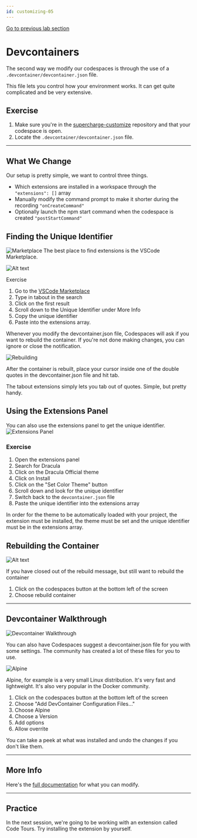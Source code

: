 ```yaml
---
id: customizing-05
---
```


[Go to previous lab section](/ray/lab-4.html)

# Devcontainers

The second way we modify our codespaces is through the use of a `.devcontainer/devcontainer.json` file.

This file lets you control how your environment works. It can get quite complicated and be very extensive.

## Exercise

1. Make sure you're in the [supercharge-customize](https://github.com/octocloudlabs/supercharge-customize) repository and that your codespace is open.
1. Locate the `.devcontainer/devcontainer.json` file.

---

## What We Change

Our setup is pretty simple, we want to control three things.

- Which extensions are installed in a workspace through the `"extensions": []` array
- Manually modify the command prompt to make it shorter during the recording `"onCreateCommand"`
- Optionally launch the npm start command when the codespace is created `"postStartCommand"`

## Finding the Unique Identifier
![Marketplace](screenshots/2022-11-08_00-11-51.png)
The best place to find extensions is the VSCode Marketplace.

![Alt text](screenshots/2022-11-08_00-21-40.png)

Exercise
1. Go to the [VSCode Marketplace](https://marketplace.visualstudio.com/vscode)
1. Type in tabout in the search
1. Click on the first result
1. Scroll down to the Unique Identifier under More Info
1. Copy the unique identifier
1. Paste into the extensions array.

Whenever you modify the devcontainer.json file, Codespaces will ask if you want to rebuild the container. If you're not done making changes, you can ignore or close the notification.

![Rebuilding](screenshots/2022-11-08_00-23-26.png)

After the container is rebuilt, place your cursor inside one of the double quotes in the devcontainer.json file and hit tab.

The tabout extensions simply lets you tab out of quotes. Simple, but pretty handy.

## Using the Extensions Panel

You can also use the extensions panel to get the unique identifier. 
![Extensions Panel](screenshots/2022-11-08_00-33-52.png)

### Exercise

1. Open the extensions panel
1. Search for Dracula
1. Click on the Dracula Official theme
1. Click on Install
1. Click on the "Set Color Theme" button
1. Scroll down and look for the unique identifier
1. Switch back to the `devcontainer.json` file
1. Paste the unique identifier into the extensions array

In order for the theme to be automatically loaded with your project, the extension must be installed, the theme must be set and the unique identifier must be in the extensions array.

## Rebuilding the Container

![Alt text](screenshots/2022-11-08_00-46-41.png)

If you have closed out of the rebuild message, but still want to rebuild the container

1. Click on the codespaces button at the bottom left of the screen
1. Choose rebuild container

---

## Devcontainer Walkthrough

![Devcontainer Walkthrough](screenshots/2022-11-08_00-53-56.png)

You can also have Codespaces suggest a devcontainer.json file for you with some settings. The community has created a lot of these files for you to use.

![Alpine](screenshots/2022-11-08_00-57-09.png)

Alpine, for example is a very small Linux distribution. It's very fast and lightweight. It's also very popular in the Docker community.

1. Click on the codespaces button at the bottom left of the screen
1. Choose "Add DevContainer Configuration Files..."
1. Choose Alpine
1. Choose a Version
1. Add options
1. Allow overrite

You can take a peek at what was installed and undo the changes if you don't like them.

---

## More Info

Here's the [full documentation](https://code.visualstudio.com/docs/remote/devcontainerjson-reference) for what you can modify.

---

## Practice
In the next session, we're going to be working with an extension called Code Tours. Try installing the extension by yourself.